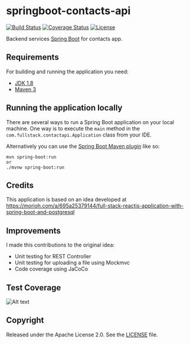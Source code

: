 # springboot-contacts-api

[![Build Status](https://travis-ci.org/codecentric/springboot-sample-app.svg?branch=master)](https://travis-ci.org/codecentric/springboot-sample-app)
[![Coverage Status](https://coveralls.io/repos/github/codecentric/springboot-sample-app/badge.svg?branch=master)](https://coveralls.io/github/codecentric/springboot-sample-app?branch=master)
[![License](http://img.shields.io/:license-apache-blue.svg)](http://www.apache.org/licenses/LICENSE-2.0.html)

Backend services [Spring Boot](http://projects.spring.io/spring-boot/) for contacts app.

## Requirements

For building and running the application you need:

- [JDK 1.8](http://www.oracle.com/technetwork/java/javase/downloads/jdk8-downloads-2133151.html)
- [Maven 3](https://maven.apache.org)

## Running the application locally

There are several ways to run a Spring Boot application on your local machine. One way is to execute the `main` method in the `com.fullstack.contactapi.Application` class from your IDE.

Alternatively you can use the [Spring Boot Maven plugin](https://docs.spring.io/spring-boot/docs/current/reference/html/build-tool-plugins-maven-plugin.html) like so:

```shell
mvn spring-boot:run
or
./mvnw spring-boot:run
```

## Credits
This application is based on an idea developed at https://morioh.com/a/695a25379144/full-stack-reactjs-application-with-spring-boot-and-postgresql

## Improvements
I made this contributions to the original idea:
- Unit testing for REST Controller
- Unit testing for uploading a file using Mockmvc
- Code coverage using JaCoCo

## Test Coverage
![Alt text]([https://res.cloudinary.com/demo/image/upload/sample.jpg](https://asset.cloudinary.com/dzhfwgpoy/de4e4ed072b918ea073acd9ef4ba249e))

## Copyright

Released under the Apache License 2.0. See the [LICENSE](https://github.com/codecentric/springboot-sample-app/blob/master/LICENSE) file.
